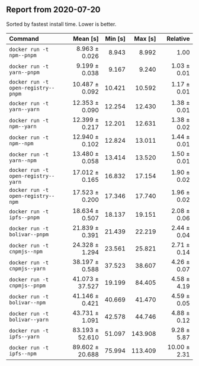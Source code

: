 ## Report from 2020-07-20

Sorted by fastest install time. Lower is better.


| Command | Mean [s] | Min [s] | Max [s] | Relative |
|:---|---:|---:|---:|---:|
| `docker run -t npm--pnpm` | 8.963 ± 0.026 | 8.943 | 8.992 | 1.00 |
| `docker run -t yarn--pnpm` | 9.199 ± 0.038 | 9.167 | 9.240 | 1.03 ± 0.01 |
| `docker run -t open-registry--pnpm` | 10.487 ± 0.092 | 10.421 | 10.592 | 1.17 ± 0.01 |
| `docker run -t yarn--yarn` | 12.353 ± 0.090 | 12.254 | 12.430 | 1.38 ± 0.01 |
| `docker run -t npm--yarn` | 12.399 ± 0.217 | 12.201 | 12.631 | 1.38 ± 0.02 |
| `docker run -t npm--npm` | 12.940 ± 0.102 | 12.824 | 13.011 | 1.44 ± 0.01 |
| `docker run -t yarn--npm` | 13.480 ± 0.058 | 13.414 | 13.520 | 1.50 ± 0.01 |
| `docker run -t open-registry--yarn` | 17.012 ± 0.165 | 16.832 | 17.154 | 1.90 ± 0.02 |
| `docker run -t open-registry--npm` | 17.523 ± 0.200 | 17.346 | 17.740 | 1.96 ± 0.02 |
| `docker run -t ipfs--pnpm` | 18.634 ± 0.507 | 18.137 | 19.151 | 2.08 ± 0.06 |
| `docker run -t bolivar--pnpm` | 21.839 ± 0.391 | 21.439 | 22.219 | 2.44 ± 0.04 |
| `docker run -t cnpmjs--npm` | 24.328 ± 1.294 | 23.561 | 25.821 | 2.71 ± 0.14 |
| `docker run -t cnpmjs--yarn` | 38.197 ± 0.588 | 37.523 | 38.607 | 4.26 ± 0.07 |
| `docker run -t cnpmjs--pnpm` | 41.073 ± 37.527 | 19.199 | 84.405 | 4.58 ± 4.19 |
| `docker run -t bolivar--npm` | 41.146 ± 0.421 | 40.669 | 41.470 | 4.59 ± 0.05 |
| `docker run -t bolivar--yarn` | 43.731 ± 1.091 | 42.578 | 44.746 | 4.88 ± 0.12 |
| `docker run -t ipfs--yarn` | 83.193 ± 52.610 | 51.097 | 143.908 | 9.28 ± 5.87 |
| `docker run -t ipfs--npm` | 89.602 ± 20.688 | 75.994 | 113.409 | 10.00 ± 2.31 |
